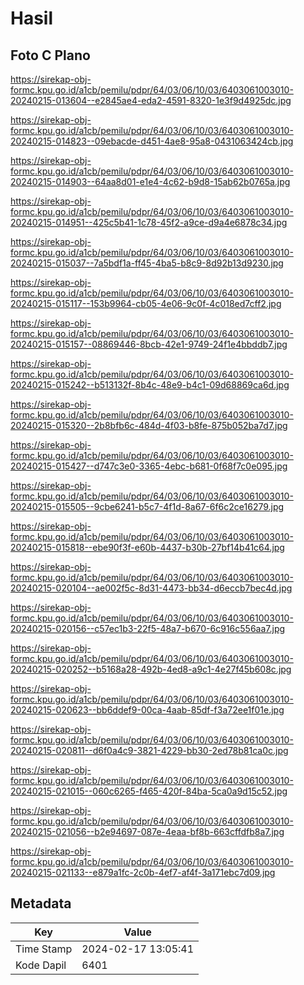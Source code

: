 # Hasil

## Foto C Plano

https://sirekap-obj-formc.kpu.go.id/a1cb/pemilu/pdpr/64/03/06/10/03/6403061003010-20240215-013604--e2845ae4-eda2-4591-8320-1e3f9d4925dc.jpg

https://sirekap-obj-formc.kpu.go.id/a1cb/pemilu/pdpr/64/03/06/10/03/6403061003010-20240215-014823--09ebacde-d451-4ae8-95a8-0431063424cb.jpg

https://sirekap-obj-formc.kpu.go.id/a1cb/pemilu/pdpr/64/03/06/10/03/6403061003010-20240215-014903--64aa8d01-e1e4-4c62-b9d8-15ab62b0765a.jpg

https://sirekap-obj-formc.kpu.go.id/a1cb/pemilu/pdpr/64/03/06/10/03/6403061003010-20240215-014951--425c5b41-1c78-45f2-a9ce-d9a4e6878c34.jpg

https://sirekap-obj-formc.kpu.go.id/a1cb/pemilu/pdpr/64/03/06/10/03/6403061003010-20240215-015037--7a5bdf1a-ff45-4ba5-b8c9-8d92b13d9230.jpg

https://sirekap-obj-formc.kpu.go.id/a1cb/pemilu/pdpr/64/03/06/10/03/6403061003010-20240215-015117--153b9964-cb05-4e06-9c0f-4c018ed7cff2.jpg

https://sirekap-obj-formc.kpu.go.id/a1cb/pemilu/pdpr/64/03/06/10/03/6403061003010-20240215-015157--08869446-8bcb-42e1-9749-24f1e4bbddb7.jpg

https://sirekap-obj-formc.kpu.go.id/a1cb/pemilu/pdpr/64/03/06/10/03/6403061003010-20240215-015242--b513132f-8b4c-48e9-b4c1-09d68869ca6d.jpg

https://sirekap-obj-formc.kpu.go.id/a1cb/pemilu/pdpr/64/03/06/10/03/6403061003010-20240215-015320--2b8bfb6c-484d-4f03-b8fe-875b052ba7d7.jpg

https://sirekap-obj-formc.kpu.go.id/a1cb/pemilu/pdpr/64/03/06/10/03/6403061003010-20240215-015427--d747c3e0-3365-4ebc-b681-0f68f7c0e095.jpg

https://sirekap-obj-formc.kpu.go.id/a1cb/pemilu/pdpr/64/03/06/10/03/6403061003010-20240215-015505--9cbe6241-b5c7-4f1d-8a67-6f6c2ce16279.jpg

https://sirekap-obj-formc.kpu.go.id/a1cb/pemilu/pdpr/64/03/06/10/03/6403061003010-20240215-015818--ebe90f3f-e60b-4437-b30b-27bf14b41c64.jpg

https://sirekap-obj-formc.kpu.go.id/a1cb/pemilu/pdpr/64/03/06/10/03/6403061003010-20240215-020104--ae002f5c-8d31-4473-bb34-d6eccb7bec4d.jpg

https://sirekap-obj-formc.kpu.go.id/a1cb/pemilu/pdpr/64/03/06/10/03/6403061003010-20240215-020156--c57ec1b3-22f5-48a7-b670-6c916c556aa7.jpg

https://sirekap-obj-formc.kpu.go.id/a1cb/pemilu/pdpr/64/03/06/10/03/6403061003010-20240215-020252--b5168a28-492b-4ed8-a9c1-4e27f45b608c.jpg

https://sirekap-obj-formc.kpu.go.id/a1cb/pemilu/pdpr/64/03/06/10/03/6403061003010-20240215-020623--bb6ddef9-00ca-4aab-85df-f3a72ee1f01e.jpg

https://sirekap-obj-formc.kpu.go.id/a1cb/pemilu/pdpr/64/03/06/10/03/6403061003010-20240215-020811--d6f0a4c9-3821-4229-bb30-2ed78b81ca0c.jpg

https://sirekap-obj-formc.kpu.go.id/a1cb/pemilu/pdpr/64/03/06/10/03/6403061003010-20240215-021015--060c6265-f465-420f-84ba-5ca0a9d15c52.jpg

https://sirekap-obj-formc.kpu.go.id/a1cb/pemilu/pdpr/64/03/06/10/03/6403061003010-20240215-021056--b2e94697-087e-4eaa-bf8b-663cffdfb8a7.jpg

https://sirekap-obj-formc.kpu.go.id/a1cb/pemilu/pdpr/64/03/06/10/03/6403061003010-20240215-021133--e879a1fc-2c0b-4ef7-af4f-3a171ebc7d09.jpg


## Metadata

| Key        | Value               |
| ---------- | ------------------- |
| Time Stamp | 2024-02-17 13:05:41 |
| Kode Dapil | 6401                |



